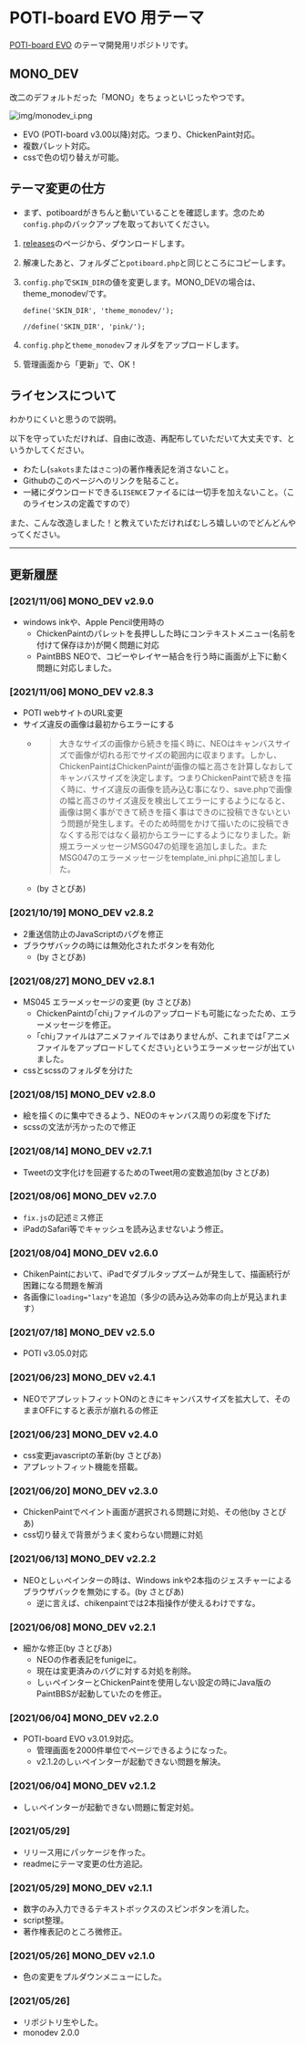 # POTI-board EVO 用テーマ

[POTI-board EVO](https://github.com/satopian/poti-kaini) のテーマ開発用リポジトリです。

## MONO_DEV

改二のデフォルトだった「MONO」をちょっといじったやつです。

![img/monodev_i.png](img/monodev_i.png)

- EVO (POTI-board v3.00以降)対応。つまり、ChickenPaint対応。
- 複数パレット対応。
- cssで色の切り替えが可能。

## テーマ変更の仕方

- まず、potiboardがきちんと動いていることを確認します。念のため`config.php`のバックアップを取っておいてください。

1. [releases](https://github.com/sakots/poti-EVO-themes/releases)のページから、ダウンロードします。
2. 解凍したあと、フォルダごと`potiboard.php`と同じところにコピーします。
3. `config.php`で`SKIN_DIR`の値を変更します。MONO_DEVの場合は、theme_monodev/です。

   ``` php:config.php
   define('SKIN_DIR', 'theme_monodev/');

   //define('SKIN_DIR', 'pink/');
   ```

4. `config.php`と`theme_monodev`フォルダをアップロードします。
5. 管理画面から「更新」で、OK！

## ライセンスについて

わかりにくいと思うので説明。

以下を守っていただければ、自由に改造、再配布していただいて大丈夫です、というかしてください。

- わたし(`sakots`または`さこつ`)の著作権表記を消さないこと。
- Githubのこのページへのリンクを貼ること。
- 一緒にダウンロードできる`LISENCE`ファイるには一切手を加えないこと。（このライセンスの定義ですので）

また、こんな改造しました！と教えていただければむしろ嬉しいのでどんどんやってください。

---

## 更新履歴

### [2021/11/06] MONO_DEV v2.9.0

- windows inkや、Apple Pencil使用時の
  - ChickenPaintのパレットを長押しした時にコンテキストメニュー(名前を付けて保存ほか)が開く問題に対応
  - PaintBBS NEOで、コピーやレイヤー結合を行う時に画面が上下に動く問題に対応しました。

### [2021/11/06] MONO_DEV v2.8.3

- POTI webサイトのURL変更
- サイズ違反の画像は最初からエラーにする
  - >大きなサイズの画像から続きを描く時に、NEOはキャンバスサイズで画像が切れる形でサイズの範囲内に収まります。しかし、ChickenPaintはChickenPaintが画像の幅と高さを計算しなおしてキャンバスサイズを決定します。つまりChickenPaintで続きを描く時に、サイズ違反の画像を読み込む事になり、save.phpで画像の幅と高さのサイズ違反を検出してエラーにするようになると、画像は開く事ができて続きを描く事はできのに投稿できないという問題が発生します。そのため時間をかけて描いたのに投稿できなくする形ではなく最初からエラーにするようになりました。新規エラーメッセージMSG047の処理を追加しました。またMSG047のエラーメッセージをtemplate_ini.phpに追加しました。
  - (by さとぴあ)

### [2021/10/19] MONO_DEV v2.8.2

- 2重送信防止のJavaScriptのバグを修正
- ブラウザバックの時には無効化されたボタンを有効化
  - (by さとぴあ)

### [2021/08/27] MONO_DEV v2.8.1

- MS045 エラーメッセージの変更 (by さとぴあ)
  - ChickenPaintの｢chi｣ファイルのアップロードも可能になったため、エラーメッセージを修正。
  - ｢chi｣ファイルはアニメファイルではありませんが、これまでは｢アニメファイルをアップロードしてください｣というエラーメッセージが出ていました。
- cssとscssのフォルダを分けた

### [2021/08/15] MONO_DEV v2.8.0

- 絵を描くのに集中できるよう、NEOのキャンバス周りの彩度を下げた
- scssの文法が汚かったので修正

### [2021/08/14] MONO_DEV v2.7.1

- Tweetの文字化けを回避するためのTweet用の変数追加(by さとぴあ)

### [2021/08/06] MONO_DEV v2.7.0

- `fix.js`の記述ミス修正
- iPadのSafari等でキャッシュを読み込ませないよう修正。

### [2021/08/04] MONO_DEV v2.6.0

- ChikenPaintにおいて、iPadでダブルタップズームが発生して、描画続行が困難になる問題を解消
- 各画像に`loading="lazy"`を追加（多少の読み込み効率の向上が見込まれます）

### [2021/07/18] MONO_DEV v2.5.0

- POTI v3.05.0対応

### [2021/06/23] MONO_DEV v2.4.1

- NEOでアプレットフィットONのときにキャンバスサイズを拡大して、そのままOFFにすると表示が崩れるの修正

### [2021/06/23] MONO_DEV v2.4.0

- css変更javascriptの革新(by さとぴあ)
- アプレットフィット機能を搭載。

### [2021/06/20] MONO_DEV v2.3.0

- ChickenPaintでペイント画面が選択される問題に対処、その他(by さとぴあ)
- css切り替えで背景がうまく変わらない問題に対処

### [2021/06/13] MONO_DEV v2.2.2

- NEOとしぃペインターの時は、Windows inkや2本指のジェスチャーによるブラウザバックを無効にする。(by さとぴあ)
  - 逆に言えば、chikenpaintでは2本指操作が使えるわけですな。

### [2021/06/08] MONO_DEV v2.2.1

- 細かな修正(by さとぴあ)
  - NEOの作者表記をfunigeに。
  - 現在は変更済みのバグに対する対処を削除。
  - しぃペインターとChickenPaintを使用しない設定の時にJava版のPaintBBSが起動していたのを修正。

### [2021/06/04] MONO_DEV v2.2.0

- POTI-board EVO v3.01.9対応。
  - 管理画面を2000件単位でページできるようになった。
  - v2.1.2のしぃペインターが起動できない問題を解決。

### [2021/06/04] MONO_DEV v2.1.2

- しぃペインターが起動できない問題に暫定対処。

### [2021/05/29]

- リリース用にパッケージを作った。
- readmeにテーマ変更の仕方追記。

### [2021/05/29] MONO_DEV v2.1.1

- 数字のみ入力できるテキストボックスのスピンボタンを消した。
- script整理。
- 著作権表記のところ微修正。

### [2021/05/26] MONO_DEV v2.1.0

- 色の変更をプルダウンメニューにした。

### [2021/05/26]

- リポジトリ生やした。
- monodev 2.0.0
